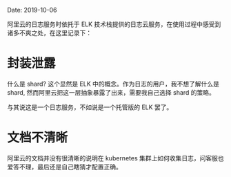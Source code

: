 Date: 2019-10-06

阿里云的日志服务时依托于 ELK 技术栈提供的日志云服务，在使用过程中感受到诸多不爽之处，在这里记录下：

# 封装泄露

什么是 shard? 这个显然是 ELK 中的概念。作为日志的用户，我不想了解什么是 shard, 然而阿里云把这一层抽象暴露了出来，需要我自己选择 shard 的策略。

与其说这是一个日志服务，不如说是一个托管版的 ELK 罢了。

# 文档不清晰

阿里云的文档并没有很清晰的说明在 kubernetes 集群上如何收集日志，问客服也爱答不理，最后还是自己瞎猜才配置正确。